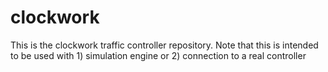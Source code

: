 # clockwork
This is the clockwork traffic controller repository. Note that this is intended to be used with 1) simulation engine or 2) connection to a real controller
